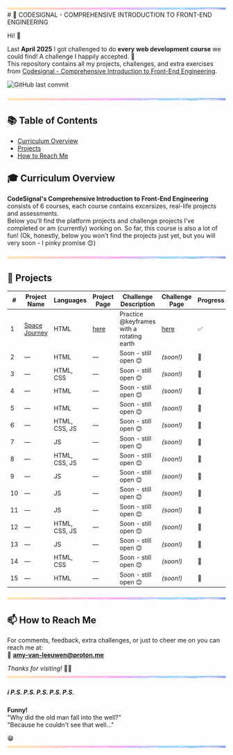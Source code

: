 <img src="assets/pastel-banner.jpg" alt="Pastel Prism Banner" width="100%" height="5px" />
# 🚀 CODESIGNAL - COMPREHENSIVE INTRODUCTION TO FRONT-END ENGINEERING

Hi! 👋

Last **April 2025** I got challenged to do **every web development course** we could find! A challenge I happily accepted. 🎉  
This repository contains all my projects, challenges, and extra exercises from [Codesignal - Comprehensive Introduction to Front-End Engineering](https://codesignal.com/learn/paths/comprehensive-introduction-to-front-end-engineering).

![GitHub last commit](https://img.shields.io/github/last-commit/PastelPrism/codesignal-comprehensive-introduction-to-front-end-engineering)

<img src="assets/pastel-banner.jpg" alt="Pastel Prism Banner" width="100%" height="5px" />

## 📚 Table of Contents
- [Curriculum Overview](#-curriculum-overview)
- [Projects](#projects)
- [How to Reach Me](#-how-to-reach-me)


## 🎓 Curriculum Overview

**CodeSignal's Comprehensive Introduction to Front-End Engineering** consists of 6 courses, each course contains excersizes, real-life projects and assessments.  
Below you'll find the platform projects and challenge projects I’ve completed or am (currently) working on. So far, this course is also a lot of fun! 
(Ok, honestly, below you won't find the projects just yet, but you will very soon - I pinky promise 😊)

<img src="assets/pastel-banner.jpg" alt="Pastel Prism Banner" width="100%" height="5px" />

## 📁 Projects

| #  | Project Name      | Languages         | Project Page | Challenge Description         | Challenge Page | Progress |
|----|------------------|-------------------|--------------|------------------------------|----------------|----------|
| 1  | [Space Journey](https://pastelprism.github.io/codesignal-comprehensive-introduction-to-front-end-engineering/space-journey/)  | HTML              | [here](https://pastelprism.github.io/codesignal-comprehensive-introduction-to-front-end-engineering/space-journey/)           | Practice @keyframes with a rotating earth         | [here](https://pastelprism.github.io/codesignal-comprehensive-introduction-to-front-end-engineering/space-journey/extra/index.html)     | ✅       |
| 2  | —                | HTML              | —            | Soon - still open 😊         | _(soon!)_      | 🚧       |
| 3  | —                | HTML, CSS         | —            | Soon - still open 😊         | _(soon!)_      | 🚧       |
| 4  | —                | HTML              | —            | Soon - still open 😊         | _(soon!)_      | 🚧       |
| 5  | —                | HTML              | —            | Soon - still open 😊         | _(soon!)_      | 🚧       |
| 6  | —                | HTML, CSS, JS     | —            | Soon - still open 😊         | _(soon!)_      | 🚧       |
| 7  | —                | JS                | —            | Soon - still open 😊         | _(soon!)_      | 🚧       |
| 8  | —                | HTML, CSS, JS     | —            | Soon - still open 😊         | _(soon!)_      | 🚧       |
| 9  | —                | JS                | —            | Soon - still open 😊         | _(soon!)_      | 🚧       |
| 10 | —                | JS                | —            | Soon - still open 😊         | _(soon!)_      | 🚧       |
| 11 | —                | JS                | —            | Soon - still open 😊         | _(soon!)_      | 🚧       |
| 12 | —                | HTML, CSS, JS     | —            | Soon - still open 😊         | _(soon!)_      | 🚧       |
| 13 | —                | JS                | —            | Soon - still open 😊         | _(soon!)_      | 🚧       |
| 14 | —                | HTML, CSS         | —            | Soon - still open 😊         | _(soon!)_      | 🚧       |
| 15 | —                | HTML              | —            | Soon - still open 😊         | _(soon!)_      | 🚧       |

<img src="assets/pastel-banner.jpg" alt="Pastel Prism Banner" width="100%" height="5px" />

## 📫 How to Reach Me

For comments, feedback, extra challenges, or just to cheer me on you can reach me at:  
📩 **[amy-van-leeuwen@proton.me](mailto:amy-van-leeuwen@proton.me)**


_Thanks for visiting!_ 👋😊
<img src="assets/pastel-banner.jpg" alt="Pastel Prism Banner" width="100%" height="5px" />

##### ℹ️ _P.S._ _P.S._ _P.S._ _P.S._ _P.S._ ######
**Funny!**  
"Why did the old man fall into the well?"   
"Because he couldn't see that well..."  
  
😁
<img src="assets/pastel-banner.jpg" alt="Pastel Prism Banner" width="100%" height="5px" />